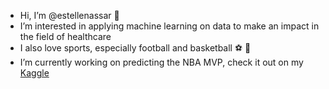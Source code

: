 - Hi, I’m @estellenassar 👋
- I’m interested in applying machine learning on data to make an impact in the field of healthcare
- I also love sports, especially football and basketball ⚽️ 🏀
- I’m currently working on predicting the NBA MVP, check it out on my [Kaggle](https://www.kaggle.com/code/estellenassar/nba-mvp-prediction)

<!---
estellenassar/estellenassar is a ✨ special ✨ repository because its `README.md` (this file) appears on your GitHub profile.
You can click the Preview link to take a look at your changes.
--->
